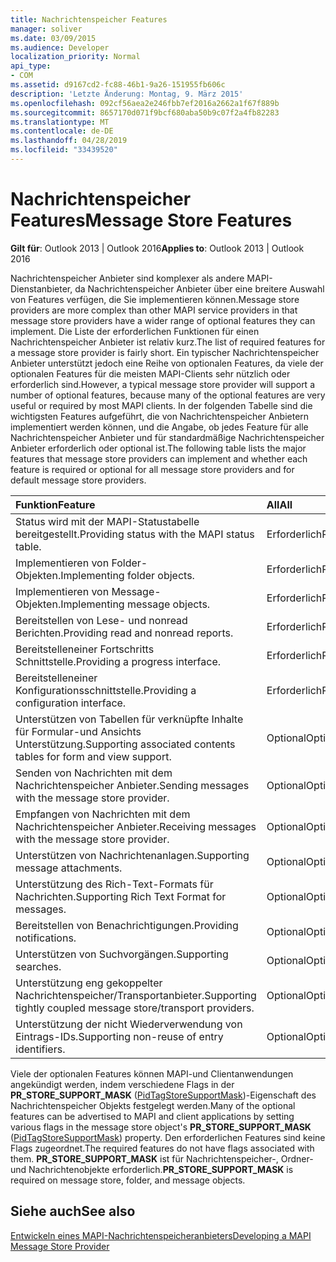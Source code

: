 ```yaml
---
title: Nachrichtenspeicher Features
manager: soliver
ms.date: 03/09/2015
ms.audience: Developer
localization_priority: Normal
api_type:
- COM
ms.assetid: d9167cd2-fc88-46b1-9a26-151955fb606c
description: 'Letzte Änderung: Montag, 9. März 2015'
ms.openlocfilehash: 092cf56aea2e246fbb7ef2016a2662a1f67f889b
ms.sourcegitcommit: 8657170d071f9bcf680aba50b9c07f2a4fb82283
ms.translationtype: MT
ms.contentlocale: de-DE
ms.lasthandoff: 04/28/2019
ms.locfileid: "33439520"
---
```

# <a name="message-store-features"></a><span data-ttu-id="6808d-103">Nachrichtenspeicher Features</span><span class="sxs-lookup"><span data-stu-id="6808d-103">Message Store Features</span></span>

  
  
<span data-ttu-id="6808d-104">**Gilt für**: Outlook 2013 | Outlook 2016</span><span class="sxs-lookup"><span data-stu-id="6808d-104">**Applies to**: Outlook 2013 | Outlook 2016</span></span> 
  
<span data-ttu-id="6808d-105">Nachrichtenspeicher Anbieter sind komplexer als andere MAPI-Dienstanbieter, da Nachrichtenspeicher Anbieter über eine breitere Auswahl von Features verfügen, die Sie implementieren können.</span><span class="sxs-lookup"><span data-stu-id="6808d-105">Message store providers are more complex than other MAPI service providers in that message store providers have a wider range of optional features they can implement.</span></span> <span data-ttu-id="6808d-106">Die Liste der erforderlichen Funktionen für einen Nachrichtenspeicher Anbieter ist relativ kurz.</span><span class="sxs-lookup"><span data-stu-id="6808d-106">The list of required features for a message store provider is fairly short.</span></span> <span data-ttu-id="6808d-107">Ein typischer Nachrichtenspeicher Anbieter unterstützt jedoch eine Reihe von optionalen Features, da viele der optionalen Features für die meisten MAPI-Clients sehr nützlich oder erforderlich sind.</span><span class="sxs-lookup"><span data-stu-id="6808d-107">However, a typical message store provider will support a number of optional features, because many of the optional features are very useful or required by most MAPI clients.</span></span> <span data-ttu-id="6808d-108">In der folgenden Tabelle sind die wichtigsten Features aufgeführt, die von Nachrichtenspeicher Anbietern implementiert werden können, und die Angabe, ob jedes Feature für alle Nachrichtenspeicher Anbieter und für standardmäßige Nachrichtenspeicher Anbieter erforderlich oder optional ist.</span><span class="sxs-lookup"><span data-stu-id="6808d-108">The following table lists the major features that message store providers can implement and whether each feature is required or optional for all message store providers and for default message store providers.</span></span>
  
|<span data-ttu-id="6808d-109">**Funktion**</span><span class="sxs-lookup"><span data-stu-id="6808d-109">**Feature**</span></span>|<span data-ttu-id="6808d-110">**All**</span><span class="sxs-lookup"><span data-stu-id="6808d-110">**All**</span></span>|<span data-ttu-id="6808d-111">**Standard**</span><span class="sxs-lookup"><span data-stu-id="6808d-111">**Default**</span></span>|
|:-----|:-----|:-----|
|<span data-ttu-id="6808d-112">Status wird mit der MAPI-Statustabelle bereitgestellt.</span><span class="sxs-lookup"><span data-stu-id="6808d-112">Providing status with the MAPI status table.</span></span>  <br/> |<span data-ttu-id="6808d-113">Erforderlich</span><span class="sxs-lookup"><span data-stu-id="6808d-113">Required</span></span>  <br/> |<span data-ttu-id="6808d-114">Erforderlich</span><span class="sxs-lookup"><span data-stu-id="6808d-114">Required</span></span>  <br/> |
|<span data-ttu-id="6808d-115">Implementieren von Folder-Objekten.</span><span class="sxs-lookup"><span data-stu-id="6808d-115">Implementing folder objects.</span></span>  <br/> |<span data-ttu-id="6808d-116">Erforderlich</span><span class="sxs-lookup"><span data-stu-id="6808d-116">Required</span></span>  <br/> |<span data-ttu-id="6808d-117">Erforderlich</span><span class="sxs-lookup"><span data-stu-id="6808d-117">Required</span></span>  <br/> |
|<span data-ttu-id="6808d-118">Implementieren von Message-Objekten.</span><span class="sxs-lookup"><span data-stu-id="6808d-118">Implementing message objects.</span></span>  <br/> |<span data-ttu-id="6808d-119">Erforderlich</span><span class="sxs-lookup"><span data-stu-id="6808d-119">Required</span></span>  <br/> |<span data-ttu-id="6808d-120">Erforderlich</span><span class="sxs-lookup"><span data-stu-id="6808d-120">Required</span></span>  <br/> |
|<span data-ttu-id="6808d-121">Bereitstellen von Lese- und nonread Berichten.</span><span class="sxs-lookup"><span data-stu-id="6808d-121">Providing read and nonread reports.</span></span>  <br/> |<span data-ttu-id="6808d-122">Erforderlich</span><span class="sxs-lookup"><span data-stu-id="6808d-122">Required</span></span>  <br/> |<span data-ttu-id="6808d-123">Erforderlich</span><span class="sxs-lookup"><span data-stu-id="6808d-123">Required</span></span>  <br/> |
|<span data-ttu-id="6808d-124">Bereitstelleneiner Fortschritts Schnittstelle.</span><span class="sxs-lookup"><span data-stu-id="6808d-124">Providing a progress interface.</span></span>  <br/> |<span data-ttu-id="6808d-125">Erforderlich</span><span class="sxs-lookup"><span data-stu-id="6808d-125">Required</span></span>  <br/> |<span data-ttu-id="6808d-126">Erforderlich</span><span class="sxs-lookup"><span data-stu-id="6808d-126">Required</span></span>  <br/> |
|<span data-ttu-id="6808d-127">Bereitstelleneiner Konfigurationsschnittstelle.</span><span class="sxs-lookup"><span data-stu-id="6808d-127">Providing a configuration interface.</span></span>  <br/> |<span data-ttu-id="6808d-128">Erforderlich</span><span class="sxs-lookup"><span data-stu-id="6808d-128">Required</span></span>  <br/> |<span data-ttu-id="6808d-129">Erforderlich</span><span class="sxs-lookup"><span data-stu-id="6808d-129">Required</span></span>  <br/> |
|<span data-ttu-id="6808d-130">Unterstützen von Tabellen für verknüpfte Inhalte für Formular-und Ansichts Unterstützung.</span><span class="sxs-lookup"><span data-stu-id="6808d-130">Supporting associated contents tables for form and view support.</span></span>  <br/> |<span data-ttu-id="6808d-131">Optional</span><span class="sxs-lookup"><span data-stu-id="6808d-131">Optional</span></span>  <br/> |<span data-ttu-id="6808d-132">Optional</span><span class="sxs-lookup"><span data-stu-id="6808d-132">Optional</span></span>  <br/> |
|<span data-ttu-id="6808d-133">Senden von Nachrichten mit dem Nachrichtenspeicher Anbieter.</span><span class="sxs-lookup"><span data-stu-id="6808d-133">Sending messages with the message store provider.</span></span>  <br/> |<span data-ttu-id="6808d-134">Optional</span><span class="sxs-lookup"><span data-stu-id="6808d-134">Optional</span></span>  <br/> |<span data-ttu-id="6808d-135">Erforderlich</span><span class="sxs-lookup"><span data-stu-id="6808d-135">Required</span></span>  <br/> |
|<span data-ttu-id="6808d-136">Empfangen von Nachrichten mit dem Nachrichtenspeicher Anbieter.</span><span class="sxs-lookup"><span data-stu-id="6808d-136">Receiving messages with the message store provider.</span></span>  <br/> |<span data-ttu-id="6808d-137">Optional</span><span class="sxs-lookup"><span data-stu-id="6808d-137">Optional</span></span>  <br/> |<span data-ttu-id="6808d-138">Erforderlich</span><span class="sxs-lookup"><span data-stu-id="6808d-138">Required</span></span>  <br/> |
|<span data-ttu-id="6808d-139">Unterstützen von Nachrichtenanlagen.</span><span class="sxs-lookup"><span data-stu-id="6808d-139">Supporting message attachments.</span></span>  <br/> |<span data-ttu-id="6808d-140">Optional</span><span class="sxs-lookup"><span data-stu-id="6808d-140">Optional</span></span>  <br/> |<span data-ttu-id="6808d-141">Optional</span><span class="sxs-lookup"><span data-stu-id="6808d-141">Optional</span></span>  <br/> |
|<span data-ttu-id="6808d-142">Unterstützung des Rich-Text-Formats für Nachrichten.</span><span class="sxs-lookup"><span data-stu-id="6808d-142">Supporting Rich Text Format for messages.</span></span>  <br/> |<span data-ttu-id="6808d-143">Optional</span><span class="sxs-lookup"><span data-stu-id="6808d-143">Optional</span></span>  <br/> |<span data-ttu-id="6808d-144">Optional</span><span class="sxs-lookup"><span data-stu-id="6808d-144">Optional</span></span>  <br/> |
|<span data-ttu-id="6808d-145">Bereitstellen von Benachrichtigungen.</span><span class="sxs-lookup"><span data-stu-id="6808d-145">Providing notifications.</span></span>  <br/> |<span data-ttu-id="6808d-146">Optional</span><span class="sxs-lookup"><span data-stu-id="6808d-146">Optional</span></span>  <br/> |<span data-ttu-id="6808d-147">Optional</span><span class="sxs-lookup"><span data-stu-id="6808d-147">Optional</span></span>  <br/> |
|<span data-ttu-id="6808d-148">Unterstützen von Suchvorgängen.</span><span class="sxs-lookup"><span data-stu-id="6808d-148">Supporting searches.</span></span>  <br/> |<span data-ttu-id="6808d-149">Optional</span><span class="sxs-lookup"><span data-stu-id="6808d-149">Optional</span></span>  <br/> |<span data-ttu-id="6808d-150">Optional</span><span class="sxs-lookup"><span data-stu-id="6808d-150">Optional</span></span>  <br/> |
|<span data-ttu-id="6808d-151">Unterstützung eng gekoppelter Nachrichtenspeicher/Transportanbieter.</span><span class="sxs-lookup"><span data-stu-id="6808d-151">Supporting tightly coupled message store/transport providers.</span></span>  <br/> |<span data-ttu-id="6808d-152">Optional</span><span class="sxs-lookup"><span data-stu-id="6808d-152">Optional</span></span>  <br/> |<span data-ttu-id="6808d-153">Optional</span><span class="sxs-lookup"><span data-stu-id="6808d-153">Optional</span></span>  <br/> |
|<span data-ttu-id="6808d-154">Unterstützung der nicht Wiederverwendung von Eintrags-IDs.</span><span class="sxs-lookup"><span data-stu-id="6808d-154">Supporting non-reuse of entry identifiers.</span></span>  <br/> |<span data-ttu-id="6808d-155">Optional</span><span class="sxs-lookup"><span data-stu-id="6808d-155">Optional</span></span>  <br/> |<span data-ttu-id="6808d-156">Optional</span><span class="sxs-lookup"><span data-stu-id="6808d-156">Optional</span></span>  <br/> |
   
<span data-ttu-id="6808d-157">Viele der optionalen Features können MAPI-und Clientanwendungen angekündigt werden, indem verschiedene Flags in der **PR_STORE_SUPPORT_MASK** ([PidTagStoreSupportMask](pidtagstoresupportmask-canonical-property.md))-Eigenschaft des Nachrichtenspeicher Objekts festgelegt werden.</span><span class="sxs-lookup"><span data-stu-id="6808d-157">Many of the optional features can be advertised to MAPI and client applications by setting various flags in the message store object's **PR_STORE_SUPPORT_MASK** ([PidTagStoreSupportMask](pidtagstoresupportmask-canonical-property.md)) property.</span></span> <span data-ttu-id="6808d-158">Den erforderlichen Features sind keine Flags zugeordnet.</span><span class="sxs-lookup"><span data-stu-id="6808d-158">The required features do not have flags associated with them.</span></span> <span data-ttu-id="6808d-159">**PR_STORE_SUPPORT_MASK** ist für Nachrichtenspeicher-, Ordner-und Nachrichtenobjekte erforderlich.</span><span class="sxs-lookup"><span data-stu-id="6808d-159">**PR_STORE_SUPPORT_MASK** is required on message store, folder, and message objects.</span></span> 
  
## <a name="see-also"></a><span data-ttu-id="6808d-160">Siehe auch</span><span class="sxs-lookup"><span data-stu-id="6808d-160">See also</span></span>



[<span data-ttu-id="6808d-161">Entwickeln eines MAPI-Nachrichtenspeicheranbieters</span><span class="sxs-lookup"><span data-stu-id="6808d-161">Developing a MAPI Message Store Provider</span></span>](developing-a-mapi-message-store-provider.md)

